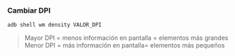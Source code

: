 ### Cambiar DPI
```
adb shell wm density VALOR_DPI
```
>Mayor DPI = menos información en pantalla = elementos más grandes 
>Menor DPI = más información en pantalla= elementos más pequeños

